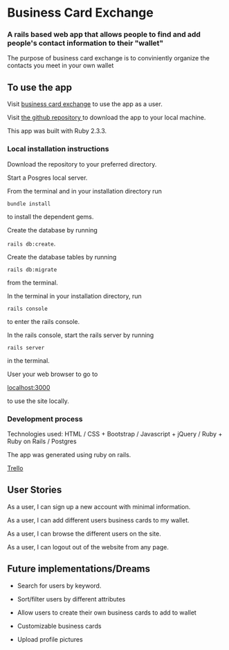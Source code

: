 # Business Card Exchange

### A rails based web app that allows people to find and add people's contact information to their "wallet"

The purpose of business card exchange is to conviniently organize the contacts you meet in your own wallet


## To use the app

Visit [business card exchange](https://limitless-journey-57569.herokuapp.com/users) to use the app as a user.

Visit [the github repository ](https://github.com/kyle116/pj2) to download the app to your local machine.

This app was built with Ruby 2.3.3.


### Local installation instructions

Download the repository to your preferred directory.

 Start a Posgres local server.

 From the terminal and in your installation directory run

 `bundle install`

 to install the dependent gems.

 Create the database by running

 `rails db:create`.

 Create the database tables by running

 `rails db:migrate`

 from the terminal.

 In the terminal in your installation directory, run

 `rails console`

 to enter the rails console.

 In the rails console, start the rails server by running

 `rails server`

 in the terminal.

 User your web browser to go to

 [localhost:3000 ](localhost:3000)

 to use the site locally.


### Development process

Technologies used: HTML / CSS + Bootstrap / Javascript + jQuery / Ruby + Ruby on Rails / Postgres

The app was generated using ruby on rails.

[Trello](https://trello.com/b/BzcSkwJ2/wdi-project-2)

## User Stories

As a user, I can sign up a new account with minimal information.

As a user, I can add different users business cards to my wallet.

As a user, I can browse the different users on the site.

As a user, I can logout out of the website from any page.

## Future implementations/Dreams

* Search for users by keyword.

* Sort/filter users by different attributes

* Allow users to create their own business cards to add to wallet

* Customizable business cards

* Upload profile pictures
